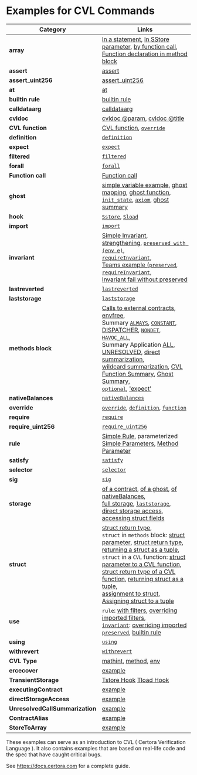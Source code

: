 # Examples for CVL Commands

| Category          | Links |
| ----------------- | ----- |
| **array**         | [In a statement](https://github.com/Certora/Examples/blob/master/CVLByExample/Structs/BankAccounts/certora/specs/structs.spec#L88), [In SStore parameter](https://github.com/Certora/Examples/blob/master/CVLByExample/Structs/BankAccounts/certora/specs/structs.spec#L146), [by function call](https://github.com/Certora/Examples/blob/master/CVLByExample/Structs/BankAccounts/certora/specs/structs.spec#L77),<br> [Function declaration in method block](https://github.com/Certora/Examples/blob/master/CVLByExample/Structs/BankAccounts/certora/specs/structs.spec#L21) |
| **assert**        | [assert](https://github.com/Certora/Examples/blob/master/DEFI/ConstantProductPool/certora/spec/ConstantProductPool.spec#L72) |
| **assert_uint256** | [assert_uint256](https://github.com/Certora/Examples/blob/master/DEFI/ERC20/certora/specs/ERC20Fixed.spec#L180) |
| **at**            | [at](https://github.com/Certora/Examples/blob/master/CVLByExample/Storage/certora/specs/storage.spec#L113) |
| **builtin rule**  | [builtin rule](https://github.com/Certora/Examples/blob/master/CVLByExample/Reentrancy/certora/spec/ReadOnlyReentrancy.spec#L1) |
| **calldataarg**   | [calldataarg](https://github.com/Certora/Examples/blob/master/DEFI/ERC20/certora/specs/ERC20Fixed.spec#L83) |
| **cvldoc** | [cvldoc @param](https://github.com/Certora/Examples/blob/master/CVLByExample/Structs/BankAccounts/certora/specs/structs.spec#L44), [cvldoc @title](https://github.com/Certora/Examples/blob/master/CVLByExample/NativeBalances/certora/specs/Auction.spec#L11) |
| **CVL function**  | [CVL function](https://github.com/Certora/Examples/blob/master/CVLByExample/Import/certora/specs/base.spec#L25), [`override`](https://github.com/Certora/Examples/blob/master/CVLByExample/Import/certora/specs/sub.spec#L38) |
| **definition**    | [`definition`](https://github.com/Certora/Examples/blob/master/CVLByExample/Import/certora/specs/base.spec#L22) |
| **expect**        | [`expect`](https://github.com/Certora/Examples/blob/master/CVLByExample/Summarization/MultiContract/certora/specs/FunctionSummary.spec#L11) |
| **filtered**      | [`filtered`](https://github.com/Certora/Examples/blob/master/CVLByExample/Reentrancy/certora/spec/Reentrancy.spec#L29) |
| **forall**        | [`forall`](https://github.com/Certora/Examples/blob/master/CVLByExample/QuantifierExamples/DoublyLinkedList/certora/spec/dll-linkedcorrectly.spec#L13) |
| **Function call** | [Function call](https://github.com/Certora/Examples/blob/master/DEFI/ERC20/certora/specs/ERC20Fixed.spec#L123) |
| **ghost**         | [simple variable example](https://github.com/Certora/Examples/blob/master/DEFI/ERC20/certora/specs/ERC20Full.spec#L72), [ghost mapping](https://github.com/Certora/Examples/blob/master/CVLByExample/Structs/BankAccounts/certora/specs/structs.spec#L118), [ghost function](https://github.com/Certora/Examples/blob/master/CVLByExample/QuantifierExamples/DoublyLinkedList/certora/spec/dll-linkedcorrectly.spec#L24),<br> [`init_state`](https://github.com/Certora/Examples/blob/master/DEFI/ConstantProductPool/certora/spec/ConstantProductPool.spec#L216), [`axiom`](https://github.com/Certora/Examples/blob/master/CVLByExample/Structs/BankAccounts/certora/specs/structs.spec#L120), [ghost summary](https://github.com/Certora/Examples/blob/master/CVLByExample/Summarization/GhostSummary/GhostMapping/certora/specs/WithGhostSummary.spec#L4) |
| **hook**          | [`Sstore`](https://github.com/Certora/Examples/blob/master/DEFI/ERC20/certora/specs/ERC20Full.spec#L88), [`Sload`](https://github.com/Certora/Examples/blob/master/DEFI/ERC20/certora/specs/ERC20Full.spec#L84) |
| **import**        | [`import`](https://github.com/Certora/Examples/blob/master/CVLByExample/Import/certora/specs/sub.spec#L1) |
| **invariant**     | [Simple Invariant](https://github.com/Certora/Examples/blob/master/CVLByExample/Invariant/certora/specs/BallGame.spec#L7), [strengthening](https://github.com/Certora/Examples/blob/master/CVLByExample/Invariant/certora/specs/BallGameCorrect.spec#L7), [`preserved with (env e)`](https://github.com/Certora/Examples/blob/master/DEFI/ERC20/certora/specs/ERC20Broken.spec#L128),<br> [`requireInvariant`](https://github.com/Certora/Examples/blob/master/DEFI/ConstantProductPool/certora/spec/ConstantProductPool.spec#L187),<br> [Teams example (`preserved`, `requireInvariant`](Teams/Teams.spec),<br> [Invariant fail without preserved](Teams/NoPreserved.spec) |
| **lastreverted**  | [`lastreverted`](https://github.com/Certora/Examples/blob/master/DEFI/ERC20/certora/specs/ERC20Broken.spec#L49) |
| **laststorage**   | [`laststorage`](https://github.com/Certora/Examples/blob/master/CVLByExample/Storage/certora/specs/storage.spec#L27) |
| **methods block** | [Calls to external contracts](https://github.com/Certora/Examples/blob/master/DEFI/ConstantProductPool/certora/spec/ConstantProductPool.spec#L26), [envfree](https://github.com/Certora/Examples/blob/master/DEFI/ConstantProductPool/certora/spec/ConstantProductPool.spec#L19),<br> Summary [`ALWAYS`](https://github.com/Certora/Examples/blob/master/CVLByExample/Summarization/Keywords/certora/specs/AlwaysSummary.spec#L4), [`CONSTANT`](https://github.com/Certora/Examples/blob/master/CVLByExample/Summarization/Keywords/certora/specs/ConstantVSNondet.spec#L5), [DISPATCHER](https://github.com/Certora/Examples/blob/master/DEFI/ConstantProductPool/certora/spec/ConstantProductPool.spec#L33), [`NONDET`](https://github.com/Certora/Examples/blob/master/CVLByExample/Summarization/Keywords/certora/specs/NondetVsHavoc.spec#L2), [`HAVOC_ALL`](https://github.com/Certora/Examples/blob/master/CVLByExample/Summarization/Keywords/certora/specs/NondetVsHavoc.spec#L3),<br> Summary Application [ALL](https://github.com/Certora/Examples/blob/master/CVLByExample/Summarization/MultiContract/certora/specs/InternalExternalSummary.spec#L14), [UNRESOLVED](https://github.com/Certora/Examples/blob/master/CVLByExample/Summarization/Library/DirectSummary/certora/specs/AllDirect.spec#L12), [direct summarization](https://github.com/Certora/Examples/blob/master/CVLByExample/Summarization/Library/DirectSummary/certora/specs/AllDirect.spec#L9),<br> [wildcard summarization](https://github.com/Certora/Examples/blob/master/CVLByExample/Summarization/Library/DirectSummary/certora/specs/AllDirect.spec#L12), [CVL Function Summary](https://github.com/Certora/Examples/blob/master/CVLByExample/Summarization/WithEnv/WithEnvCVLFunctionSummary/withEnvSummary.spec#L7), [Ghost Summary](https://github.com/Certora/Examples/blob/master/CVLByExample/Summarization/WithEnv/WithEnvGhostSummary/WithEnv.spec#L10),<br> [`optional`](https://github.com/Certora/Examples/blob/master/CVLByExample/Optional/certora/specs/Base.spec#L5), ['expect'](https://github.com/Certora/Examples/blob/master/CVLByExample/Summarization/MultiContract/certora/specs/FunctionSummary.spec#L11) |
| **nativeBalances**| [`nativeBalances`](https://github.com/Certora/Examples/blob/master/CVLByExample/NativeBalances/certora/specs/Auction.spec#L24) |
| **override**      | [`override`](https://github.com/Certora/Examples/blob/master/CVLByExample/Import/certora/specs/sub.spec#L1), [`definition`](https://github.com/Certora/Examples/blob/master/CVLByExample/Import/certora/specs/sub.spec#L8), [`function`](https://github.com/Certora/Examples/blob/master/CVLByExample/Import/certora/specs/sub.spec#L38) |
| **require**       | [`require`](https://github.com/Certora/Examples/blob/master/DEFI/ConstantProductPool/certora/spec/ConstantProductPool.spec#L41) |
| **require_uint256**| [`require_uint256`](https://github.com/Certora/Examples/blob/master/DEFI/ERC20/certora/specs/ERC20Broken.spec#L156) |
| **rule**          | [Simple Rule](https://github.com/Certora/Examples/blob/master/DEFI/LiquidityPool/certora/specs/pool_havoc.spec#L27), parameterized [Simple Parameters](https://github.com/Certora/Examples/blob/master/DEFI/LiquidityPool/certora/specs/Full.spec#L78), [Method Parameter](https://github.com/Certora/Examples/blob/master/CVLByExample/Structs/BankAccounts/certora/specs/structs.spec#L95) |
| **satisfy**       | [`satisfy`](https://github.com/Certora/Examples/blob/master/DEFI/ConstantProductPool/certora/spec/ConstantProductPool.spec#L252) |
| **selector**      | [`selector`](https://github.com/Certora/Examples/blob/master/DEFI/ERC20/certora/specs/ERC20Fixed.spec#L92) |
| **sig**           | [`sig`](https://github.com/Certora/Examples/blob/master/DEFI/ERC20/certora/specs/ERC20Fixed.spec#L92) |
| **storage**       | [of a contract](https://github.com/Certora/Examples/blob/master/CVLByExample/Storage/certora/specs/storage.spec#L86), [of a ghost](https://github.com/Certora/Examples/blob/master/CVLByExample/Storage/certora/specs/storage.spec#L149), [of nativeBalances](https://github.com/Certora/Examples/blob/master/CVLByExample/Storage/certora/specs/storage.spec#L116),<br> [full storage](https://github.com/Certora/Examples/blob/master/CVLByExample/Storage/certora/specs/storage.spec#L106), [`laststorage`](https://github.com/Certora/Examples/blob/master/CVLByExample/Storage/certora/specs/storage.spec#L106), [direct storage access](https://github.com/Certora/Examples/blob/5664cfbd74dd451898383add24da16f31a6a56b4/CVLByExample/Structs/BankAccounts/certora/specs/structs.spec#L76),<br> [accessing struct fields](https://github.com/Certora/Examples/blob/master/CVLByExample/Structs/DirectStorageAccessToFields/RootStruct.spec#L9) |
| **struct**        | [struct return type](https://github.com/Certora/Examples/blob/master/CVLByExample/Structs/BankAccounts/certora/specs/structs.spec#L47),<br> `struct` in `methods` block: [struct parameter](https://github.com/Certora/Examples/blob/master/CVLByExample/Structs/BankAccounts/certora/specs/structs.spec#L23), [struct return type](https://github.com/Certora/Examples/blob/master/CVLByExample/Structs/BankAccounts/certora/specs/structs.spec#L19),<br> [returning a struct as a tuple](https://github.com/Certora/Examples/blob/master/CVLByExample/Structs/BankAccounts/certora/specs/structs.spec#L21),<br> `struct` in a `CVL` function: [struct parameter to a CVL function](https://github.com/Certora/Examples/blob/master/CVLByExample/Structs/BankAccounts/certora/specs/structs.spec#L36),<br> [struct return type of a CVL function](https://github.com/Certora/Examples/blob/master/CVLByExample/Structs/BankAccounts/certora/specs/structs.spec#L47), [returning struct as a tuple](https://github.com/Certora/Examples/blob/master/CVLByExample/Structs/BankAccounts/certora/specs/structs.spec#L53),<br> [assignment to struct](https://github.com/Certora/Examples/blob/master/CVLByExample/Structs/BankAccounts/certora/specs/structs.spec#L98), [Assigning struct to a tuple](https://github.com/Certora/Examples/blob/master/CVLByExample/Structs/BankAccounts/certora/specs/structs.spec#L77) |
| **use**           | `rule`: [with filters](https://github.com/Certora/Examples/blob/master/CVLByExample/Import/certora/specs/sub.spec#L32), [overriding imported filters](https://github.com/Certora/Examples/blob/master/CVLByExample/Import/certora/specs/sub.spec#L32),<br> [`invariant`](https://github.com/Certora/Examples/blob/master/CVLByExample/Import/certora/specs/sub.spec#L10): [overriding imported `preserved`](https://github.com/Certora/Examples/blob/master/CVLByExample/Import/certora/specs/sub.spec#L12), [builtin rule](https://github.com/Certora/Examples/blob/master/CVLByExample/Reentrancy/certora/spec/ReadOnlyReentrancy.spec#L1) |
| **using**         | [`using`](https://github.com/Certora/Examples/blob/master/DEFI/LiquidityPool/certora/specs/pool_link.spec#L14) |
| **withrevert**    | [`withrevert`](https://github.com/Certora/Examples/blob/master/CVLByExample/Storage/certora/specs/storage.spec#L44) |
| **CVL Type**  | [mathint](https://github.com/Certora/Examples/blob/master/DEFI/ERC20/certora/specs/ERC20Fixed.spec#L23), [method](https://github.com/Certora/Examples/blob/master/DEFI/ERC20/certora/specs/ERC20Fixed.spec#L83), [env](https://github.com/Certora/Examples/blob/master/DEFI/ERC20/certora/specs/ERC20Fixed.spec#L20) |
| **ercecover**  | [example](https://github.com/Certora/Examples/blob/master/CVLByExample/Ecrecover/ecrecover.spec#L67) |
| **TransientStorage**  | [Tstore Hook](https://github.com/Certora/Examples/blob/niv/CERT-5340-Transient-Storage/CVLByExample/TransientStorage/certora/specs/Mutexer.spec#L11) [Tload Hook](https://github.com/Certora/Examples/blob/68a0dcd08111f8c5976b4e9eebb435020d7a91d1/CVLByExample/TransientStorage/certora/specs/Mutexer.spec#L17) |
| **executingContract**  | [example](https://github.com/Certora/Examples/blob/651177a30d13e4c79034efa6c1cb5166601d065a/CVLByExample/TransientStorage/certora/specs/Mutexer.spec#L12) |
| **directStorageAccess**  | [example](https://github.com/Certora/Examples/blob/ad5e75bf63d915bbff634bf8e02c404304eef595/CVLByExample/Immutable/DirectStoragePrivateImmutable.spec#L6) |
| **UnresolvedCallSummarization**  | [example](https://github.com/Certora/Examples/blob/niv/CERT-6994-Update-Unresolved-Summary-Example/CVLByExample/UnresolvedCallSummarization/TrusterLenderPool.spec#L8) |
| **ContractAlias**  | [example](https://github.com/Certora/Examples/blob/42395eb745d20c40c14f297fd28b3a658f87f889/CVLByExample/ContractAlias/ContractAlias.spec#L1-L3) |
| **StoreToArray**  | [example](https://github.com/Certora/Examples/blob/niv/CERT-6524/CVLByExample/Types/StoreToArray/StoreToArray.spec#L4) |




These examples can serve as an introduction to CVL ( Certora Verification Language ).
It also contains examples that are based on real-life code and the spec that have caught critical bugs.

See https://docs.certora.com for a complete guide.
